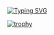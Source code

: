 [![Typing SVG](https://readme-typing-svg.herokuapp.com?color=%2336BCF7&lines=Young+programmer)](https://git.io/typing-svg)

[![trophy](https://github-profile-trophy.vercel.app/?username=ryo-ma)](https://github.com/ryo-ma/github-profile-trophy)
